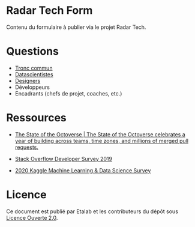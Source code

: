 # Radar Tech Form

Contenu du formulaire à publier via le projet Radar Tech.

# Questions

- [Tronc commun](commun.org)
- [Datascientistes](datascience.org)
- [Designers](design.org)
- Développeurs
- Encadrants (chefs de projet, coaches, etc.)

# Ressources

- [The State of the Octoverse | The State of the Octoverse celebrates a year of building across teams, time zones, and millions of merged pull requests.](https://octoverse.github.com/)

- [Stack Overflow Developer Survey 2019](https://insights.stackoverflow.com/survey/2019)

- [2020 Kaggle Machine Learning & Data Science Survey](https://www.kaggle.com/c/kaggle-survey-2020)

# Licence

Ce document est publié par Etalab et les contributeurs du dépôt sous [Licence Ouverte 2.0](LICENSE).


